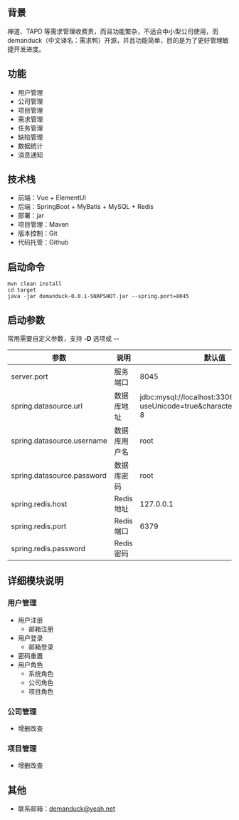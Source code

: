 ## 背景
禅道、TAPD 等需求管理收费贵，而且功能繁杂，不适合中小型公司使用，而 demanduck（中文译名：需求鸭）开源，并且功能简单，目的是为了更好管理敏捷开发进度。

## 功能
- 用户管理
- 公司管理
- 项目管理
- 需求管理
- 任务管理
- 缺陷管理
- 数据统计
- 消息通知

## 技术栈
- 前端：Vue + ElementUI
- 后端：SpringBoot + MyBatis + MySQL + Redis
- 部署：jar
- 项目管理：Maven
- 版本控制：Git
- 代码托管：Github

## 启动命令
```shell
mvn clean install
cd target
java -jar demanduck-0.0.1-SNAPSHOT.jar --spring.port=8045
```

## 启动参数
常用需要自定义参数，支持 **-D** 选项或 **--**

| 参数 | 说明 | 默认值                                                |
| --- | --- |----------------------------------------------------|
| server.port | 服务端口 | 8045                                               |
| spring.datasource.url | 数据库地址 | jdbc:mysql://localhost:3306/demanduck?useUnicode=true&characterEncoding=UTF-8 |
| spring.datasource.username | 数据库用户名 | root                                               |
| spring.datasource.password | 数据库密码 | root                                               |
| spring.redis.host | Redis 地址 | 127.0.0.1                                          |
| spring.redis.port | Redis 端口 | 6379                                               |
| spring.redis.password | Redis 密码 |                                                    |

## 详细模块说明
### 用户管理
- 用户注册
  - 邮箱注册
- 用户登录
  - 邮箱登录
- 密码重置
- 用户角色
  - 系统角色
  - 公司角色
  - 项目角色

### 公司管理
- 增删改查

### 项目管理
- 增删改查

## 其他
- 联系邮箱：demanduck@yeah.net